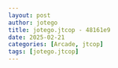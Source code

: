 ```yaml
---
layout: post
author: jotego
title: jotego.jtcop - 48161e9
date: 2025-02-21
categories: [Arcade, jtcop]
tags: [jotego.jtcop]
---
```


